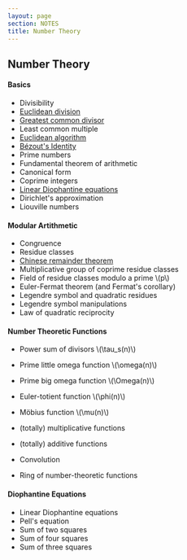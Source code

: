 ```yaml
---
layout: page
section: NOTES
title: Number Theory
---
```


## Number Theory

#### Basics
            
* Divisibility
* [Euclidean division](number-theory/euclidean-division.html)
* [Greatest common divisor](number-theory/gcd.html)
* Least common multiple
* [Euclidean algorithm](number-theory/euclidean-algorithm.html)
* [Bézout's Identity](number-theory/bezouts-identity.html)
* Prime numbers
* Fundamental theorem of arithmetic
* Canonical form
* Coprime integers
* [Linear Diophantine equations](number-theory/linear-diophantine-equations.html)
* Dirichlet's approximation
* Liouville numbers
            
#### Modular Artithmetic
            
* Congruence
* Residue classes
* [Chinese remainder theorem](number-theory/chinese-remainder-theorem.html)
* Multiplicative group of coprime residue classes
* Field of residue classes modulo a prime \\(p\\)
* Euler-Fermat theorem (and Fermat's corollary)
* Legendre symbol and quadratic residues
* Legendre symbol manipulations
* Law of quadratic reciprocity

#### Number Theoretic Functions
            
* Power sum of divisors \\(\tau_s(n)\\)
* Prime little omega function \\(\omega(n)\\)
* Prime big omega function \\(\Omega(n)\\)
* Euler-totient function \\(\phi(n)\\)
* M&ouml;bius function \\(\mu(n)\\)

* (totally) multiplicative functions
* (totally) additive functions

* Convolution

* Ring of number-theoretic functions
            

#### Diophantine Equations
            
* Linear Diophantine equations
* Pell's equation
* Sum of two squares
* Sum of four squares
* Sum of three squares